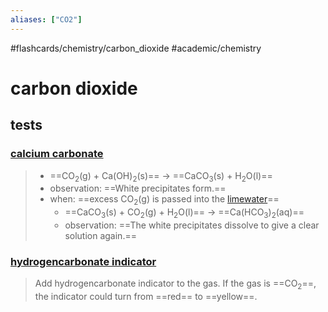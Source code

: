 ```yaml
---
aliases: ["CO2"]
---
```


#flashcards/chemistry/carbon_dioxide #academic/chemistry 

# carbon dioxide

## tests

### [calcium carbonate](calcium%20compound.md)
> - ==CO<sub>2</sub>(g) + Ca(OH)<sub>2</sub>(s)== → ==CaCO<sub>3</sub>(s) + H<sub>2</sub>O(l)==
> - observation: ==White precipitates form.==
> - when: ==excess CO<sub>2</sub>(g) is passed into the [limewater](calcium%20compound.md)==
>     - ==CaCO<sub>3</sub>(s) + CO<sub>2</sub>(g) + H<sub>2</sub>O(l)== → ==Ca(HCO<sub>3</sub>)<sub>2</sub>(aq)==
>     - observation: ==The white precipitates dissolve to give a clear solution again.== <!--SR:!2022-03-26,1,230!2022-03-28,3,250!2022-03-26,1,226!2022-03-27,2,246!2022-03-27,2,246!2022-03-27,2,246!2022-03-27,2,246-->

### [hydrogencarbonate indicator](hydrogencarbonate%20indicator)
> Add hydrogencarbonate indicator to the gas. If the gas is ==CO<sub>2</sub>==, the indicator could turn from ==red== to ==yellow==. <!--SR:!2022-03-28,3,250!2022-03-26,1,230!2022-03-27,2,246-->
